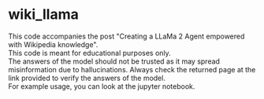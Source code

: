 # wiki_llama

This code accompanies the post "Creating  a LLaMa 2 Agent empowered with Wikipedia knowledge". <br>
This code is meant for educational purposes only. <br>
The answers of the model should not be trusted as it may spread misinformation due to hallucinations. Always check the returned page at the link provided to verify the answers of the model. <br>
For example usage, you can look at the jupyter notebook. 
